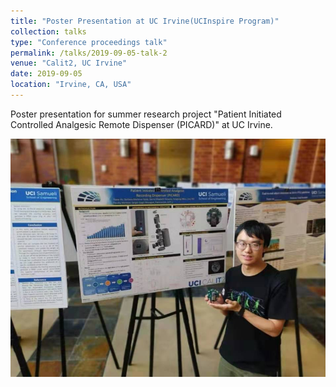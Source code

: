 ```yaml
---
title: "Poster Presentation at UC Irvine(UCInspire Program)"
collection: talks
type: "Conference proceedings talk"
permalink: /talks/2019-09-05-talk-2
venue: "Calit2, UC Irvine"
date: 2019-09-05
location: "Irvine, CA, USA"
---
```


Poster presentation for summer research project "Patient Initiated Controlled Analgesic Remote Dispenser (PICARD)" at UC Irvine.

![Poster Presentation at UC Irvine(UCInspire Program)](images/talks/Talk_at_UCI.jpg)
